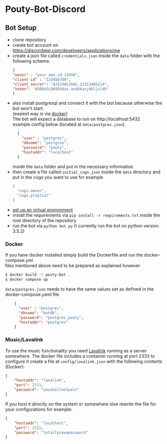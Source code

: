 # Pouty-Bot-Discord


## Bot Setup
* clone repository
* create bot account on https://discordapp.com/developers/applications/me
* create a json file called `credentials.json` inside the `data` folder with the following schema:
  ```json
  {
  "owner" : "your_own_id_13456", 
  "client-id" : "123456789",
  "client_secret": "AJS23ASJDAS_123124AS214",
  "token": "ASDKASLDASDSdas.asdkkasjdkljsldk"
  }
  ```
* also install postgresql and connect it with the bot because otherwise the bot won't start.  
  (easiest way is via [docker](https://hackernoon.com/dont-install-postgres-docker-pull-postgres-bee20e200198))  
  The bot will expect a database to run on http://localhost:5432  
  example config below (located at `data/postgres.json`).
  ```json
    {
      "user" : "postgres",
      "dbname": "postgres",
      "password": "pouty",
      "hostaddr": "localhost"
    }
  ```
  inside the `data` folder and put in the necessary information
* then create a file called `initial_cogs.json` inside the `data` directory and put in the cogs you want to use for example
  ```json
  [
    "cogs.owner",
    "cogs.playlist"
  ]
  ```
* [set up an virtual environment](https://packaging.python.org/en/latest/guides/installing-using-pip-and-virtual-environments/#creating-a-virtual-environment)
* install the requirements via `pip install -r requirements.txt` inside the root directory of the repository
* run the bot via `python bot.py` (I currently run the bot on python version 3.5.2)

### Docker

If you have docker installed simply build the Dockerfile and run the docker-compose.yml  
files mentioned above need to be prepared as explained however
```bash
$ docker build -t pouty-bot .
$ docker compose up
```

`data/postgres.json` needs to have the same values set as defined in the docker-compose.yaml file
```json
    {
      "user" : "postgres",
      "dbname": "botdb",
      "password": "postgres_pouty",
      "hostaddr": "postgres"
    }
```
### Music/Lavalink

To use the music functionality you need [Lavalink](https://github.com/freyacodes/Lavalink) running as a server somewhere.
The docker file includes a container running at port 2333
to configure it create a file at `config/lavalink.json` with the following contents (Docker):
```json
{
    "hostaddr": "lavalink",
    "port": 2333,
    "password": "youshallnotpass"
}
```

If you host it directly on the system or somewhere else rewrite the file for your configurations for example:
```json
{
    "hostaddr": "localhost",
    "port": 2333,
    "password": "totallysavepassword"
}
```
